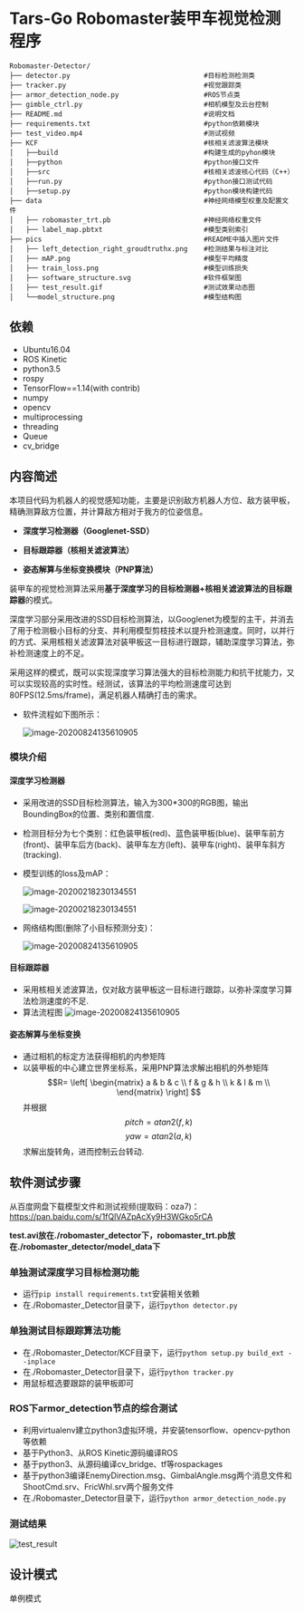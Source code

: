 # Tars-Go Robomaster装甲车视觉检测程序

```
Robomaster-Detector/
├── detector.py                                 #目标检测检测类
├── tracker.py                                  #视觉跟踪类
├── armor_detection_node.py                     #ROS节点类
├── gimble_ctrl.py                              #相机模型及云台控制
├── README.md                                   #说明文档
├── requirements.txt                            #python依赖模块
├── test_video.mp4                              #测试视频
├── KCF                                         #核相关滤波算法模块
│   ├──build                                    #构建生成的pyhon模块
│   ├──python                                   #python接口文件
│   ├──src                                      #核相关滤波核心代码（C++）
│   ├──run.py                                   #python接口测试代码
│   ├──setup.py                                 #python模块构建代码
├── data                                        #神经网络模型权重及配置文件
│   ├── robomaster_trt.pb                       #神经网络权重文件
│   ├── label_map.pbtxt                         #模型类别索引
├── pics                                        #README中插入图片文件
│   ├── left_detection_right_groudtruthx.png    #检测结果与标注对比
│   ├── mAP.png                                 #模型平均精度
│   ├── train_loss.png                          #模型训练损失
│   ├── software_structure.svg                  #软件框架图
│   ├── test_result.gif                         #测试效果动态图
│   └──model_structure.png                      #模型结构图

```



## 依赖

* Ubuntu16.04
* ROS Kinetic
* python3.5
* rospy
* TensorFlow==1.14(with contrib)
* numpy
* opencv
* multiprocessing
* threading
* Queue
* cv_bridge



## 内容简述

本项目代码为机器人的视觉感知功能，主要是识别敌方机器人方位、敌方装甲板，精确测算敌方位置，并计算敌方相对于我方的位姿信息。

- **深度学习检测器（Googlenet-SSD）**

- **目标跟踪器（核相关滤波算法）**

- **姿态解算与坐标变换模块（PNP算法）**

装甲车的视觉检测算法采用**基于深度学习的目标检测器+核相关滤波算法的目标跟踪器**的模式。

深度学习部分采用改进的SSD目标检测算法，以Googlenet为模型的主干，并消去了用于检测极小目标的分支、并利用模型剪枝技术以提升检测速度。同时，以并行的方式、采用核相关滤波算法对装甲板这一目标进行跟踪，辅助深度学习算法，弥补检测速度上的不足。

采用这样的模式，既可以实现深度学习算法强大的目标检测能力和抗干扰能力，又可以实现较高的实时性。经测试，该算法的平均检测速度可达到80FPS(12.5ms/frame)，满足机器人精确打击的需求。

- 软件流程如下图所示：

  ![image-20200824135610905](pic/software_structure.svg)





### 模块介绍
#### 深度学习检测器

* 采用改进的SSD目标检测算法，输入为300*300的RGB图，输出BoundingBox的位置、类别和置信度.
* 检测目标分为七个类别：红色装甲板(red)、蓝色装甲板(blue)、装甲车前方(front)、装甲车后方(back)、装甲车左方(left)、装甲车(right)、装甲车斜方(tracking).

* 模型训练的loss及mAP：
  
  ![image-20200218230134551](pic/train_loss.png)

  ![image-20200218230134551](pic/mAP.png)

* 网络结构图(删除了小目标预测分支)：

  ![image-20200824135610905](pic/model_structure.png)

#### 目标跟踪器

* 采用核相关滤波算法，仅对敌方装甲板这一目标进行跟踪，以弥补深度学习算法检测速度的不足.
* 算法流程图
  ![image-20200824135610905](pic/tracker.png)


#### 姿态解算与坐标变换

* 通过相机的标定方法获得相机的内参矩阵
* 以装甲板的中心建立世界坐标系，采用PNP算法求解出相机的外参矩阵
$$R=
\left[
 \begin{matrix}
   a & b & c \\
   f & g & h \\
   k & l & m \\
  \end{matrix} 
\right]
$$
并根据 
$$pitch = atan2(f,k)$$
$$yaw = atan2(a,k) $$
求解出旋转角，进而控制云台转动.



## 软件测试步骤
从百度网盘下载模型文件和测试视频(提取码：oza7)：https://pan.baidu.com/s/1fQlVAZpAcXy9H3WGko5rCA 



**test.avi放在./robomaster_detector下，robomaster_trt.pb放在./robomaster_detector/model_data下**
### 单独测试深度学习目标检测功能

* 运行`pip install requirements.txt`安装相关依赖
* 在./Robomaster_Detector目录下，运行`python detector.py`

### 单独测试目标跟踪算法功能

* 在./Robomaster_Detector/KCF目录下，运行`python setup.py build_ext --inplace `
* 在./Robomaster_Detector目录下，运行`python tracker.py`
* 用鼠标框选要跟踪的装甲板即可

### ROS下armor_detection节点的综合测试
* 利用virtualenv建立python3虚拟环境，并安装tensorflow、opencv-python等依赖
* 基于Python3、从ROS Kinetic源码编译ROS
* 基于python3、从源码编译cv_bridge、tf等rospackages
* 基于python3编译EnemyDirection.msg、GimbalAngle.msg两个消息文件和ShootCmd.srv、FricWhl.srv两个服务文件
* 在./Robomaster_Detector目录下，运行`python armor_detection_node.py`



### 测试结果

![test_result](pic/result1.gif)


## 设计模式

单例模式
